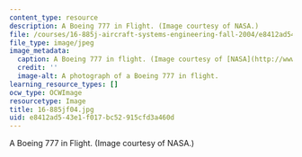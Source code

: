```yaml
---
content_type: resource
description: A Boeing 777 in Flight. (Image courtesy of NASA.)
file: /courses/16-885j-aircraft-systems-engineering-fall-2004/e8412ad543e1f017bc52915cfd3a460d_16-885jf04.jpg
file_type: image/jpeg
image_metadata:
  caption: A Boeing 777 in flight. (Image courtesy of [NASA](http://www.nasa.gov/).)
  credit: ''
  image-alt: A photograph of a Boeing 777 in flight.
learning_resource_types: []
ocw_type: OCWImage
resourcetype: Image
title: 16-885jf04.jpg
uid: e8412ad5-43e1-f017-bc52-915cfd3a460d
---
```

A Boeing 777 in Flight. (Image courtesy of NASA.)

